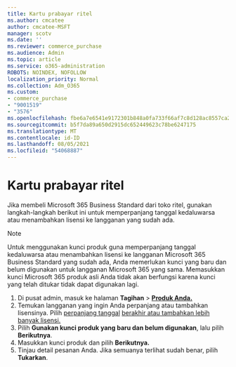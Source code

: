 ```yaml
---
title: Kartu prabayar ritel
ms.author: cmcatee
author: cmcatee-MSFT
manager: scotv
ms.date: ''
ms.reviewer: commerce_purchase
ms.audience: Admin
ms.topic: article
ms.service: o365-administration
ROBOTS: NOINDEX, NOFOLLOW
localization_priority: Normal
ms.collection: Adm_O365
ms.custom:
- commerce_purchase
- "9001519"
- "3576"
ms.openlocfilehash: fbe6a7e6541e9172301b848a0fa733f66af7c8d128ac8557ca2cd62cad1d06ad
ms.sourcegitcommit: b5f7da89a650d2915dc652449623c78be6247175
ms.translationtype: MT
ms.contentlocale: id-ID
ms.lasthandoff: 08/05/2021
ms.locfileid: "54068887"
---
```

# <a name="retail-prepaid-card"></a>Kartu prabayar ritel

Jika membeli Microsoft 365 Business Standard dari toko ritel, gunakan langkah-langkah berikut ini untuk memperpanjang tanggal kedaluwarsa atau menambahkan lisensi ke langganan yang sudah ada.

> [!NOTE]
> Untuk menggunakan kunci produk guna memperpanjang tanggal kedaluwarsa atau menambahkan lisensi ke langganan Microsoft 365 Business Standard yang sudah ada, Anda memerlukan kunci yang baru dan belum digunakan untuk langganan Microsoft 365 yang sama. Memasukkan kunci Microsoft 365 produk asli Anda tidak akan berfungsi karena kunci yang telah ditukar tidak dapat digunakan lagi.

1. Di pusat admin, masuk ke halaman **Tagihan**  >  **[Produk Anda.](https://go.microsoft.com/fwlink/p/?linkid=842054)**
2. Temukan langganan yang ingin Anda perpanjang atau tambahkan lisensinya. Pilih [perpanjang tanggal](https://go.microsoft.com/fwlink/p/?linkid=842054) [berakhir atau tambahkan lebih banyak lisensi.](https://go.microsoft.com/fwlink/p/?linkid=842054)
3. Pilih **Gunakan kunci produk yang baru dan belum digunakan**, lalu pilih **Berikutnya**.
4. Masukkan kunci produk dan pilih **Berikutnya.**
5. Tinjau detail pesanan Anda. Jika semuanya terlihat sudah benar, pilih **Tukarkan**.